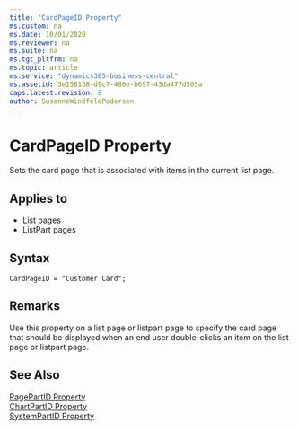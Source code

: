 ```yaml
---
title: "CardPageID Property"
ms.custom: na
ms.date: 10/01/2020
ms.reviewer: na
ms.suite: na
ms.tgt_pltfrm: na
ms.topic: article
ms.service: "dynamics365-business-central"
ms.assetid: 3e156138-d9c7-486e-b697-43da477d505a
caps.latest.revision: 8
author: SusanneWindfeldPedersen
---
```


 

# CardPageID Property
Sets the card page that is associated with items in the current list page.  
  
## Applies to  
 - List pages  
 - ListPart pages  

## Syntax

```AL
CardPageID = "Customer Card";
```
  
## Remarks  
 Use this property on a list page or listpart page to specify the card page that should be displayed when an end user double-clicks an item on the list page or listpart page.  
 
 
## See Also  
[PagePartID Property](devenv-pagepartid-property.md)   
[ChartPartID Property](devenv-chartpartid-property.md)   
[SystemPartID Property](devenv-systempartid-property.md)